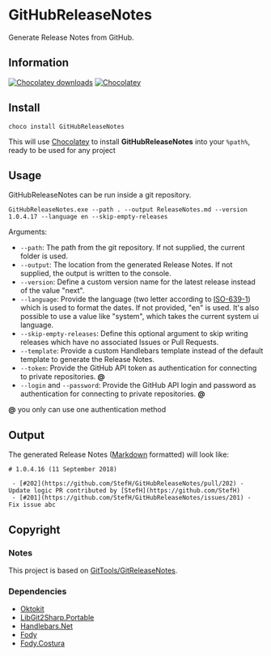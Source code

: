 # GitHubReleaseNotes
Generate Release Notes from GitHub.

## Information
[![Chocolatey downloads](https://img.shields.io/chocolatey/dt/githubreleasenotes.svg)]()
[![Chocolatey](https://img.shields.io/chocolatey/v/githubreleasenotes.svg)](https://chocolatey.org/packages/GitHubReleaseNotes)

## Install
```
choco install GitHubReleaseNotes
```
This will use [Chocolatey](http://chocolatey.org) to install **GitHubReleaseNotes** into your `%path%`, ready to be used for any project

## Usage
GitHubReleaseNotes can be run inside a git repository.
```
GitHubReleaseNotes.exe --path . --output ReleaseNotes.md --version 1.0.4.17 --language en --skip-empty-releases
```

Arguments:
- `--path`: The path from the git repository. If not supplied, the current folder is used.
- `--output`: The location from the generated Release Notes. If not supplied, the output is written to the console.
- `--version`: Define a custom version name for the latest release instead of the value "next".
- `--language`: Provide the language (two letter according to [ISO-639-1](https://en.wikipedia.org/wiki/ISO_639-1)) which is used to format the dates. If not provided, "en" is used. It's also possible to use a value like "system", which takes the current system ui language.
- `--skip-empty-releases`: Define this optional argument to skip writing releases which have no associated Issues or Pull Requests.
- `--template`: Provide a custom Handlebars template instead of the default template to generate the Release Notes.
- `--token`: Provide the GitHub API token as authentication for connecting to private repositories. **@**
- `--login` and `--password`: Provide the GitHub API login and password as authentication for connecting to private repositories. **@**

**@** you only can use one authentication method

## Output
The generated Release Notes ([Markdown](https://en.wikipedia.org/wiki/Markdown) formatted) will look like:
```
# 1.0.4.16 (11 September 2018)

 - [#202](https://github.com/StefH/GitHubReleaseNotes/pull/202) - Update logic PR contributed by [StefH](https://github.com/StefH)
 - [#201](https://github.com/StefH/GitHubReleaseNotes/issues/201) - Fix issue abc
```

## Copyright

### Notes
This project is based on [GitTools/GitReleaseNotes](https://github.com/GitTools/GitReleaseNotes).

### Dependencies
-  [Oktokit](https://github.com/octokit/octokit.net)
-  [LibGit2Sharp.Portable](https://github.com/aarnott/libgit2sharp)
-  [Handlebars.Net](https://github.com/rexm/Handlebars.Net)
-  [Fody](https://github.com/Fody/Fody)
-  [Fody.Costura](https://github.com/Fody/Costura)

